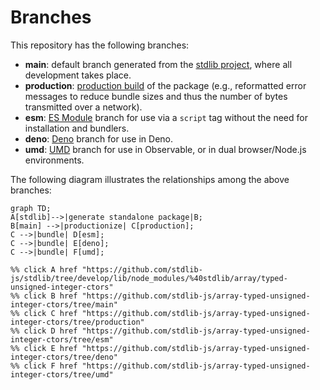 <!--

@license Apache-2.0

Copyright (c) 2022 The Stdlib Authors.

Licensed under the Apache License, Version 2.0 (the "License");
you may not use this file except in compliance with the License.
You may obtain a copy of the License at

    http://www.apache.org/licenses/LICENSE-2.0

Unless required by applicable law or agreed to in writing, software
distributed under the License is distributed on an "AS IS" BASIS,
WITHOUT WARRANTIES OR CONDITIONS OF ANY KIND, either express or implied.
See the License for the specific language governing permissions and
limitations under the License.

-->

# Branches

This repository has the following branches:

-   **main**: default branch generated from the [stdlib project][stdlib-url], where all development takes place.
-   **production**: [production build][production-url] of the package (e.g., reformatted error messages to reduce bundle sizes and thus the number of bytes transmitted over a network).
-   **esm**: [ES Module][esm-url] branch for use via a `script` tag without the need for installation and bundlers.
-   **deno**: [Deno][deno-url] branch for use in Deno.
-   **umd**: [UMD][umd-url] branch for use in Observable, or in dual browser/Node.js environments.

The following diagram illustrates the relationships among the above branches:

```mermaid
graph TD;
A[stdlib]-->|generate standalone package|B;
B[main] -->|productionize| C[production];
C -->|bundle| D[esm];
C -->|bundle| E[deno];
C -->|bundle| F[umd];

%% click A href "https://github.com/stdlib-js/stdlib/tree/develop/lib/node_modules/%40stdlib/array/typed-unsigned-integer-ctors"
%% click B href "https://github.com/stdlib-js/array-typed-unsigned-integer-ctors/tree/main"
%% click C href "https://github.com/stdlib-js/array-typed-unsigned-integer-ctors/tree/production"
%% click D href "https://github.com/stdlib-js/array-typed-unsigned-integer-ctors/tree/esm"
%% click E href "https://github.com/stdlib-js/array-typed-unsigned-integer-ctors/tree/deno"
%% click F href "https://github.com/stdlib-js/array-typed-unsigned-integer-ctors/tree/umd"
```

[stdlib-url]: https://github.com/stdlib-js/stdlib/tree/develop/lib/node_modules/%40stdlib/array/typed-unsigned-integer-ctors
[production-url]: https://github.com/stdlib-js/array-typed-unsigned-integer-ctors/tree/production
[deno-url]: https://github.com/stdlib-js/array-typed-unsigned-integer-ctors/tree/deno
[umd-url]: https://github.com/stdlib-js/array-typed-unsigned-integer-ctors/tree/umd
[esm-url]: https://github.com/stdlib-js/array-typed-unsigned-integer-ctors/tree/esm